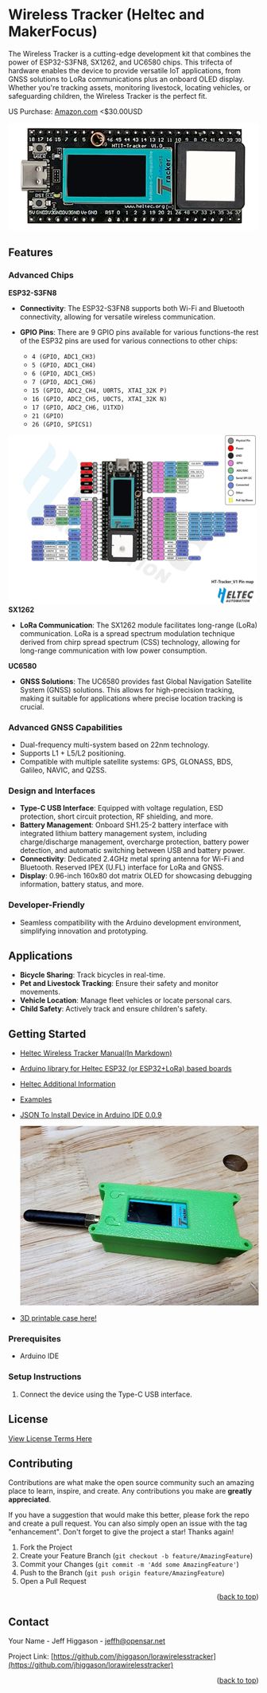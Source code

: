 # Wireless Tracker (Heltec and MakerFocus)

The Wireless Tracker is a cutting-edge development kit that combines the power of ESP32-S3FN8, SX1262, and UC6580 chips. This trifecta of hardware enables the device to provide versatile IoT applications, from GNSS solutions to LoRa communications plus an onboard OLED display. Whether you're tracking assets, monitoring livestock, locating vehicles, or safeguarding children, the Wireless Tracker is the perfect fit.

US Purchase: [Amazon.com](https://www.amazon.com/MakerFocus-Integrate-Bluetooth-Development-Intelligent/dp/B0CG1GG1LQ/ref=sr_1_1?crid=1SBXCY6AJ0AAO&keywords=makerfocus+tracker&qid=1696472127&sprefix=makerfocus+tracker%2Caps%2C148&sr=8-1) <$30.00USD

![Image of Wireless Tracker](/githubstuff/heltectrackerimg.png)

## Features

### Advanced Chips

  <summary><b>ESP32-S3FN8</b></summary>

  - **Connectivity**: The ESP32-S3FN8 supports both Wi-Fi and Bluetooth connectivity, allowing for versatile wireless communication.
  
  - **GPIO Pins**: There are 9 GPIO pins available for various functions-the rest of the ESP32 pins are used for various connections to other chips:
    - `4 (GPIO, ADC1_CH3)`
    - `5 (GPIO, ADC1_CH4)`
    - `6 (GPIO, ADC1_CH5)`
    - `7 (GPIO, ADC1_CH6)`
    - `15 (GPIO, ADC2_CH4, U0RTS, XTAI_32K P)`
    - `16 (GPIO, ADC2_CH5, U0CTS, XTAI_32K N)`
    - `17 (GPIO, ADC2_CH6, U1TXD)`
    - `21 (GPIO)`
    - `26 (GPIO, SPICS1)`
   
<a href="https://github.com/jhiggason/lorawirelesstracker/blob/main/manual/vertopal_8f318e01667d414e999cf88216ab1739/media/image5.png">
    <img src="https://github.com/jhiggason/lorawirelesstracker/blob/main/manual/vertopal_8f318e01667d414e999cf88216ab1739/media/image5.png?raw=true" alt="alt text" width="500" height="339">
</a>

  <summary><b>SX1262</b></summary>

  - **LoRa Communication**: The SX1262 module facilitates long-range (LoRa) communication. LoRa is a spread spectrum modulation technique derived from chirp spread spectrum (CSS) technology, allowing for long-range communication with low power consumption.

  <summary><b>UC6580</b></summary>

  - **GNSS Solutions**: The UC6580 provides fast Global Navigation Satellite System (GNSS) solutions. This allows for high-precision tracking, making it suitable for applications where precise location tracking is crucial.

### Advanced GNSS Capabilities

- Dual-frequency multi-system based on 22nm technology.
- Supports L1 + L5/L2 positioning.
- Compatible with multiple satellite systems: GPS, GLONASS, BDS, Galileo, NAVIC, and QZSS.

### Design and Interfaces

- **Type-C USB Interface**: Equipped with voltage regulation, ESD protection, short circuit protection, RF shielding, and more.
- **Battery Management**: Onboard SH1.25-2 battery interface with integrated lithium battery management system, including charge/discharge management, overcharge protection, battery power detection, and automatic switching between USB and battery power.
- **Connectivity**: Dedicated 2.4GHz metal spring antenna for Wi-Fi and Bluetooth. Reserved IPEX (U.FL) interface for LoRa and GNSS.
- **Display**: 0.96-inch 160x80 dot matrix OLED for showcasing debugging information, battery status, and more.

### Developer-Friendly

- Seamless compatibility with the Arduino development environment, simplifying innovation and prototyping.

## Applications

- **Bicycle Sharing**: Track bicycles in real-time.
- **Pet and Livestock Tracking**: Ensure their safety and monitor movements.
- **Vehicle Location**: Manage fleet vehicles or locate personal cars.
- **Child Safety**: Actively track and ensure children's safety.

## Getting Started

- [Heltec Wireless Tracker Manual(In Markdown)](/manual/heltecwirelesstrackermanual.markdown)
- [Arduino library for Heltec ESP32 (or ESP32+LoRa) based boards](https://github.com/HelTecAutomation/Heltec_ESP32)
- [Heltec Additional Information](https://docs.heltec.cn/en/node/esp32/wireless_tracker/index.html)
- [Examples](https://github.com/Heltec-Aaron-Lee/WiFi_Kit_series/tree/master/esp32/libraries/Heltec-Example/examples)
- [JSON To Install Device in Arduino IDE 0.0.9](https://github.com/Heltec-Aaron-Lee/WiFi_Kit_series/releases)

  ![Tracker](githubstuff/heltectracker.jpg)
  
- [3D printable case here!](/3D%20Printed%20Case/README.md)

### Prerequisites

- Arduino IDE

### Setup Instructions

1. Connect the device using the Type-C USB interface.

## License

[View License Terms Here](/LICENSE)

<!-- CONTRIBUTING -->
## Contributing

Contributions are what make the open source community such an amazing place to learn, inspire, and create. Any contributions you make are **greatly appreciated**.

If you have a suggestion that would make this better, please fork the repo and create a pull request. You can also simply open an issue with the tag "enhancement".
Don't forget to give the project a star! Thanks again!

1. Fork the Project
2. Create your Feature Branch (`git checkout -b feature/AmazingFeature`)
3. Commit your Changes (`git commit -m 'Add some AmazingFeature'`)
4. Push to the Branch (`git push origin feature/AmazingFeature`)
5. Open a Pull Request

<p align="right">(<a href="#readme-top">back to top</a>)</p>


<!-- CONTACT -->
## Contact

Your Name - Jeff Higgason - jeffh@opensar.net

Project Link: [https://github.com/jhiggason/lorawirelesstracker](https://github.com/jhiggason/lorawirelesstracker)

<p align="right">(<a href="#readme-top">back to top</a>)</p>
